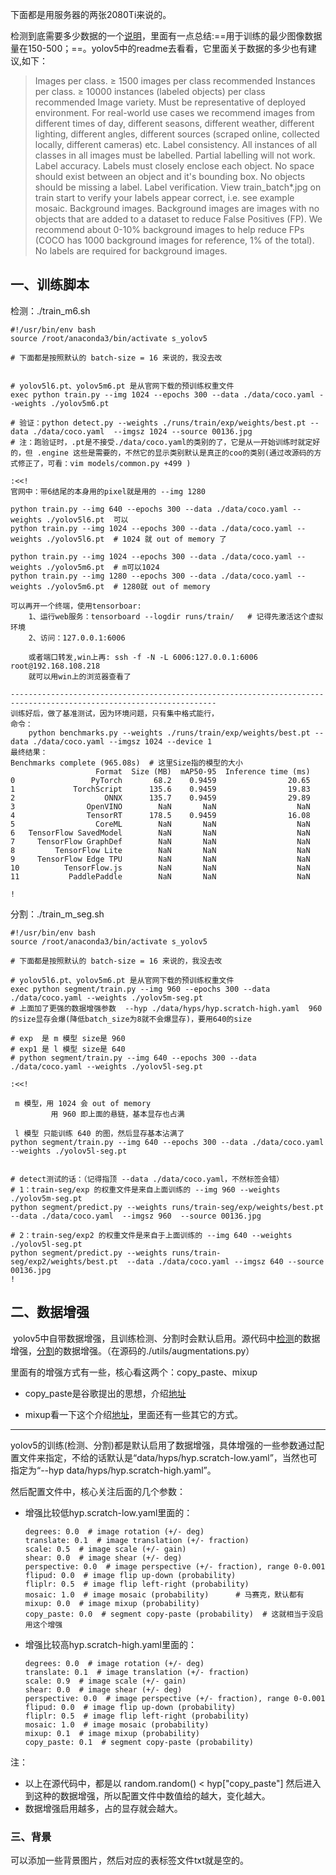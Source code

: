 下面都是用服务器的两张2080Ti来说的。

检测到底需要多少数据的一个[说明](https://blog.51cto.com/u_15279692/5755788)，里面有一点总结:==用于训练的最少图像数据量在150-500；==。yolov5中的readme去看看，它里面关于数据的多少也有建议,如下：

> Images per class. ≥ 1500 images per class recommended
> Instances per class. ≥ 10000 instances (labeled objects) per class recommended
> Image variety. Must be representative of deployed environment. For real-world use cases we recommend images from different times of day, different seasons, different weather, different lighting, different angles, different sources (scraped online, collected locally, different cameras) etc.
> Label consistency. All instances of all classes in all images must be labelled. Partial labelling will not work.
> Label accuracy. Labels must closely enclose each object. No space should exist between an object and it's bounding box. No objects should be missing a label.
> Label verification. View train_batch*.jpg on train start to verify your labels appear correct, i.e. see example mosaic.
> Background images. Background images are images with no objects that are added to a dataset to reduce False Positives (FP). We recommend about 0-10% background images to help reduce FPs (COCO has 1000 background images for reference, 1% of the total). No labels are required for background images.

## 一、训练脚本

检测：./train_m6.sh

```shell
#!/usr/bin/env bash
source /root/anaconda3/bin/activate s_yolov5

# 下面都是按照默认的 batch-size = 16 来说的，我没去改


# yolov5l6.pt、yolov5m6.pt 是从官网下载的预训练权重文件
exec python train.py --img 1024 --epochs 300 --data ./data/coco.yaml --weights ./yolov5m6.pt

# 验证：python detect.py --weights ./runs/train/exp/weights/best.pt --data ./data/coco.yaml  --imgsz 1024 --source 00136.jpg
# 注：跑验证时，.pt是不接受./data/coco.yaml的类别的了，它是从一开始训练时就定好的，但 .engine 这些是需要的，不然它的显示类别默认是真正的coo的类别(通过改源码的方式修正了，可看：vim models/common.py +499 )

:<<!
官网中：带6结尾的本身用的pixel就是用的 --img 1280

python train.py --img 640 --epochs 300 --data ./data/coco.yaml --weights ./yolov5l6.pt  可以
python train.py --img 1024 --epochs 300 --data ./data/coco.yaml --weights ./yolov5l6.pt  # 1024 就 out of memory 了

python train.py --img 1024 --epochs 300 --data ./data/coco.yaml --weights ./yolov5m6.pt  # m可以1024
python train.py --img 1280 --epochs 300 --data ./data/coco.yaml --weights ./yolov5m6.pt  # 1280就 out of memory

可以再开一个终端，使用tensorboar:
    1、运行web服务：tensorboard --logdir runs/train/   # 记得先激活这个虚拟环境
    2、访问：127.0.0.1:6006
    
    或者端口转发,win上再: ssh -f -N -L 6006:127.0.0.1:6006 root@192.168.108.218 
    就可以用win上的浏览器查看了

--------------------------------------------------------------------------------------------------------------------
训练好后，做了基准测试，因为环境问题，只有集中格式能行，
命令：
    python benchmarks.py --weights ./runs/train/exp/weights/best.pt --data ./data/coco.yaml --imgsz 1024 --device 1 
最终结果：
Benchmarks complete (965.08s)  # 这里Size指的模型的大小
                   Format  Size (MB)  mAP50-95  Inference time (ms)
0                 PyTorch       68.2    0.9459                20.65
1             TorchScript      135.6    0.9459                19.83
2                    ONNX      135.7    0.9459                29.89
3                OpenVINO        NaN       NaN                  NaN
4                TensorRT      178.5    0.9459                16.08
5                  CoreML        NaN       NaN                  NaN
6   TensorFlow SavedModel        NaN       NaN                  NaN
7     TensorFlow GraphDef        NaN       NaN                  NaN
8         TensorFlow Lite        NaN       NaN                  NaN
9     TensorFlow Edge TPU        NaN       NaN                  NaN
10          TensorFlow.js        NaN       NaN                  NaN
11           PaddlePaddle        NaN       NaN                  NaN

!
```



分割：./train_m_seg.sh

```shell
#!/usr/bin/env bash
source /root/anaconda3/bin/activate s_yolov5

# 下面都是按照默认的 batch-size = 16 来说的，我没去改

# yolov5l6.pt、yolov5m6.pt 是从官网下载的预训练权重文件
exec python segment/train.py --img 960 --epochs 300 --data ./data/coco.yaml --weights ./yolov5m-seg.pt
# 上面加了更强的数据增强参数  --hyp ./data/hyps/hyp.scratch-high.yaml  960的size显存会爆(降低batch_size为8就不会爆显存)，要用640的size

# exp  是 m 模型 size是 960
# exp1 是 l 模型 size是 640
# python segment/train.py --img 640 --epochs 300 --data ./data/coco.yaml --weights ./yolov5l-seg.pt 

:<<!

 m 模型，用 1024 会 out of memory
         用 960 即上面的悬链，基本显存也占满

 l 模型 只能训练 640 的图，然后显存基本沾满了
python segment/train.py --img 640 --epochs 300 --data ./data/coco.yaml --weights ./yolov5l-seg.pt


# detect测试的话：（记得指顶 --data ./data/coco.yaml，不然标签会错）
# 1：train-seg/exp 的权重文件是来自上面训练的 --img 960 --weights ./yolov5m-seg.pt 
python segment/predict.py --weights runs/train-seg/exp/weights/best.pt --data ./data/coco.yaml  --imgsz 960  --source 00136.jpg

# 2：train-seg/exp2 的权重文件是来自于上面训练的 --img 640 --weights ./yolov5l-seg.pt
python segment/predict.py --weights runs/train-seg/exp2/weights/best.pt  --data ./data/coco.yaml --imgsz 640 --source 00136.jpg
!
```

## 二、数据增强

​	yolov5中自带数据增强，且训练检测、分割时会默认启用。源代码中[检测](https://github.com/ultralytics/yolov5/blob/dd9e3382c9af9697fb071d26f1fd1698e9be3e04/utils/augmentations.py#L3C29-L3C29)的数据增强，[分割](https://github.com/ultralytics/yolov5/blob/dd9e3382c9af9697fb071d26f1fd1698e9be3e04/utils/segment/augmentations.py#L3C29-L3C29)的数据增强。（在源码的./utils/augmentations.py）

里面有的增强方式有一些，核心看这两个：copy_paste、mixup

- copy_paste是谷歌提出的思想，介绍[地址](https://mp.weixin.qq.com/s?__biz=MzIwMTE1NjQxMQ==&mid=2247549846&idx=1&sn=baebc308e54d0245458d4e4160d0021f&chksm=96f071c2a187f8d421f229fb15cee56e4a564af582ca0a0acb806c783cd45b647059fa408085&mpshare=1&scene=1&srcid=1216IynQFhVngkSjrPmxtPTG&sharer_sharetime=1608118151619&sharer_shareid=c69c9a4255c32bdac8d66c388b9626a6&key=cdcfdaabe182d9df48cf79efd4e222bea5911b4ad8b76dac1e20c433e11da01610ac2fb21eb688567546b6d429c7c8d8ee355319df05fbb0854c0331ca25e1fe3103aa6e45ab09e8a34cd4323e181c978dda800f5c8545f6f914d9fcd2c6db42c6d647d4706c5f6a786e2aa8bbbef82c3e95050c306886a1a254b492ea6b134c&ascene=1&uin=MTE5NTQ0OTA2MA%3D%3D&devicetype=Windows+10+x64&version=6300002f&lang=zh_CN&exportkey=A5zCUnmoeCdg69P1q32zQls%3D&pass_ticket=u3Bew4qoG%2By%2FR9V7cAYeg3L%2Bw1PBPKrZ%2Fkkr8jyuKDpoHEmyTvkKFXQJqtXpFhyR&wx_header=0) 

- mixup看一下这个介绍[地址](https://zhuanlan.zhihu.com/p/603735244)，里面还有一些其它的方式。

---

​	yolov5的训练(检测、分割)都是默认启用了数据增强，具体增强的一些参数通过配置文件来指定，不给的话默认是“data/hyps/hyp.scratch-low.yaml”，当然也可指定为“--hyp data/hyps/hyp.scratch-high.yaml”。

然后配置文件中，核心关注后面的几个参数：

- 增强比较低hyp.scratch-low.yaml里面的：

  ```
  degrees: 0.0  # image rotation (+/- deg)
  translate: 0.1  # image translation (+/- fraction)
  scale: 0.5  # image scale (+/- gain)
  shear: 0.0  # image shear (+/- deg)
  perspective: 0.0  # image perspective (+/- fraction), range 0-0.001
  flipud: 0.0  # image flip up-down (probability)
  fliplr: 0.5  # image flip left-right (probability)
  mosaic: 1.0  # image mosaic (probability)      # 马赛克，默认都有
  mixup: 0.0  # image mixup (probability)
  copy_paste: 0.0  # segment copy-paste (probability)  # 这就相当于没启用这个增强
  ```

- 增强比较高hyp.scratch-high.yaml里面的：

  ```
  degrees: 0.0  # image rotation (+/- deg)
  translate: 0.1  # image translation (+/- fraction)
  scale: 0.9  # image scale (+/- gain)
  shear: 0.0  # image shear (+/- deg)
  perspective: 0.0  # image perspective (+/- fraction), range 0-0.001
  flipud: 0.0  # image flip up-down (probability)
  fliplr: 0.5  # image flip left-right (probability)
  mosaic: 1.0  # image mosaic (probability)
  mixup: 0.1  # image mixup (probability)
  copy_paste: 0.1  # segment copy-paste (probability)
  ```

注：

- 以上在源代码中，都是以 random.random() < hyp["copy_paste"] 然后进入到这种的数据增强，所以配置文件中数值给的越大，变化越大。
- 数据增强启用越多，占的显存就会越大。

### 三、背景

可以添加一些背景图片，然后对应的表标签文件txt就是空的。